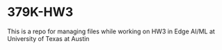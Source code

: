 # 379K-HW3

This is a repo for managing files while working on HW3 in Edge AI/ML at University of Texas at Austin
